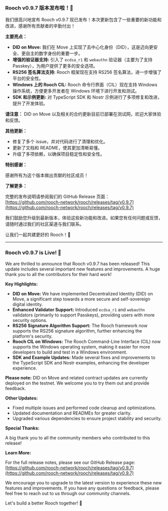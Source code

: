 
### Rooch v0.9.7 版本发布啦！🎉

我们很高兴地宣布 Rooch v0.9.7 现已发布！本次更新包含了一些重要的新功能和改进，感谢所有贡献者的辛勤付出！

**主要亮点：**

*   **DID on Move:** 我们在 Move 上实现了去中心化身份（DID），这是迈向更安全、更自主的数字身份的重要一步。
*   **增强的验证器支持:** 引入了 `ecdsa_r1` 和 `webauthn` 验证器（主要为了支持 Passkey），为用户提供了更多的安全选项。
*   **RS256 签名算法支持:** Rooch 框架现在支持 RS256 签名算法，进一步增强了平台的安全性。
*   **Windows 上的 Rooch CIL:** Rooch 命令行界面（CIL）现在支持 Windows 操作系统，方便更多开发者在 Windows 环境下进行开发和测试。
*   **SDK 和示例更新:** 对 TypeScript SDK 和 Nostr 示例进行了多项修复和改进，提升了开发体验。

**请注意：** DID on Move 以及相关的合约更新目前已部署在测试网，欢迎大家体验和反馈。

**其他更新：**

*   修复了多个 issue，并对代码进行了清理和优化。
*   更新了文档和 README，使其更加清晰易懂。
*   升级了多项依赖，以确保项目稳定性和安全性。

**特别感谢：**

感谢所有为这个版本做出贡献的社区成员！

**了解更多：**

完整的发布说明请参阅我们的 GitHub Release 页面：
[https://github.com/rooch-network/rooch/releases/tag/v0.9.7](https://github.com/rooch-network/rooch/releases/tag/v0.9.7)

我们鼓励您升级到最新版本，体验这些新功能和改进。如果您有任何问题或反馈，请随时通过我们的社区渠道与我们联系。

让我们一起共建更好的 Rooch！🚀

---

### Rooch v0.9.7 is Live! 🎉

We are thrilled to announce that Rooch v0.9.7 has been released! This update includes several important new features and improvements. A huge thank you to all the contributors for their hard work!

**Key Highlights:**

*   **DID on Move:** We have implemented Decentralized Identity (DID) on Move, a significant step towards a more secure and self-sovereign digital identity.
*   **Enhanced Validator Support:** Introduced `ecdsa_r1` and `webauthn` validators (primarily to support Passkeys), providing users with more security options.
*   **RS256 Signature Algorithm Support:** The Rooch framework now supports the RS256 signature algorithm, further enhancing the platform's security.
*   **Rooch CIL on Windows:** The Rooch Command-Line Interface (CIL) now supports the Windows operating system, making it easier for more developers to build and test in a Windows environment.
*   **SDK and Example Updates:** Made several fixes and improvements to the TypeScript SDK and Nostr examples, enhancing the developer experience.

**Please note:** DID on Move and related contract updates are currently deployed on the testnet. We welcome you to try them out and provide feedback.

**Other Updates:**

*   Fixed multiple issues and performed code cleanup and optimizations.
*   Updated documentation and READMEs for greater clarity.
*   Upgraded various dependencies to ensure project stability and security.

**Special Thanks:**

A big thank you to all the community members who contributed to this release!

**Learn More:**

For the full release notes, please see our GitHub Release page:
[https://github.com/rooch-network/rooch/releases/tag/v0.9.7](https://github.com/rooch-network/rooch/releases/tag/v0.9.7)

We encourage you to upgrade to the latest version to experience these new features and improvements. If you have any questions or feedback, please feel free to reach out to us through our community channels.

Let's build a better Rooch together! 🚀
